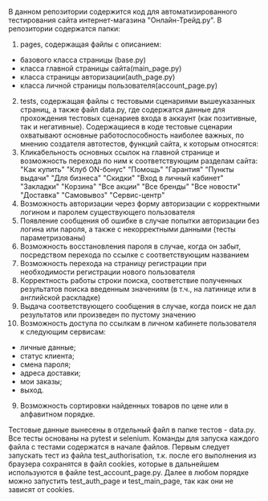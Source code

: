 В данном репозитории содержится код для автоматизированного тестирования сайта интернет-магазина "Онлайн-Трейд.ру".
В репозитории содержатся папки:
1. pages, содержащая файлы с описанием:
- базового класса страницы (base.py)
- класса главной страницы сайта(main_page.py)
- класса страницы авторизации(auth_page.py)
- класса личной страницы пользователя(account_page.py)
2. tests, содержащая файлы с тестовыми сценариями вышеуказанных страниц, а также файл data.py, где содержатся данные для прохождения тестовых сценариев входа в аккаунт (как позитивные, так и негативные). 
Содержащиеся в коде тестовые сценарии охватывают основные работоспособность наиболее важных, по мнению создателя автотестов, функций сайта, к которым относятся:
1. Кликабельность основных ссылок на главной странице и возможность перехода по ним к соответствующим разделам сайта:
"Как купить"
"Клуб ON-бонус"
"Помощь"
"Гарантия"
"Пункты выдачи"
"Для бизнеса"
"Скидки"
"Вход в личный кабинет"
"Закладки"
"Корзина"
"Все акции"
"Все бренды"
"Все новости"
"Доставка"
"Самовывоз"
"Сервис-центр"
2. Возможность авторизации через форму авторизации с корректными логином и паролем существующего пользователя
3. Появление сообщения об ошибке в случае попытки авторизации без логина или пароля, а также с некорректными данными (тесты параметризованы)
4. Возможность восстановления пароля в случае, когда он забыт, посредством перехода по ссылке с соответствующим названием
5. Возможность перехода на страницу регистрации при необходимости регистрации нового пользователя
6. Корректность работы строки поиска, соответствие полученных результатов поиска введенным значениям (в т.ч., на латинице или в английской раскладке)
7. Выдача соответствующего сообщения в случае, когда поиск не дал результатов или произведен по пустому значению
8. Возможноcть доступа по ссылкам в личном кабинете пользователя к следующим сервисам:
- личные данные;
- статус клиента;
- смена пароля;
- адреса доставки;
- мои заказы;
- выход.
9. Возможность сортировки найденных товаров по цене или в алфавитном порядке.

Тестовые данные вынесены в отдельный файл в папке тестов - data.py. Все тесты основаны на pytest и selenium. Команды для запуска каждого файла с тестами содержатся в начале файлов. 
Первым следует запускать тест из файла test_authorisation, т.к. после его выполнения из браузера сохранятся в файл cookies, которые в дальнейшем используются в файле test_account_page.py. 
Далее в любом порядке можно запустить test_auth_page и test_main_page, так как они не зависят от cookies.

